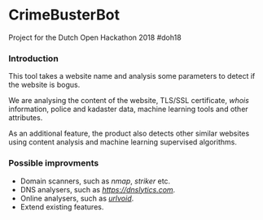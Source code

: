 # CrimeBusterBot
Project for the Dutch Open Hackathon 2018 #doh18


### Introduction

This tool takes a website name and analysis some parameters to detect if the
website is bogus.

We are analysing the content of the website, TLS/SSL certificate, *whois*
information, police and kadaster data, machine learning tools and other
attributes.

As an additional feature, the product also detects other similar websites
using content analysis and machine learning supervised algorithms.

### Possible improvments

- Domain scanners, such as *nmap*, *striker* etc.
- DNS analysers, such as *https://dnslytics.com*.
- Online analysers, such as [*urlvoid*](http://www.urlvoid.com/).
- Extend existing features.

